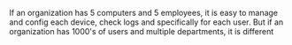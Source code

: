 If an organization has 5 computers and 5 employees, it is easy to manage and config each device, check logs and specifically for each user. But if an organization has 1000's of users and multiple departments, it is different 